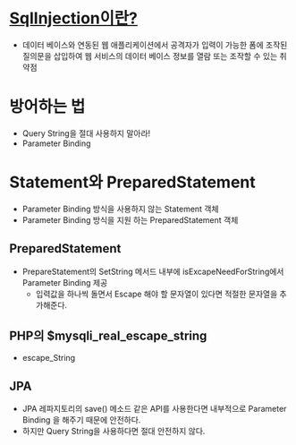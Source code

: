 # [SqlInjection이란?](https://www.youtube.com/watch?v=qzas_-u4Nxk&list=PLgXGHBqgT2TvpJ_p9L_yZKPifgdBOzdVH&index=21)
* 데이터 베이스와 연동된 웹 애플리케이션에서 공격자가 입력이 가능한 폼에 조작된 질의문을 삽입하여 웹 서비스의 데이터 베이스 정보를 열람 또는 조작할 수 있는 취약점


# 방어하는 법
* Query String을 절대 사용하지 말아라!
* Parameter Binding

# Statement와 PreparedStatement
* Parameter Binding 방식을 사용하지 않는 Statement 객체
* Parameter Binding 방식을 지원 하는 PreparedStatement 객체

## PreparedStatement
* PrepareStatement의 SetString 메서드 내부에 isExcapeNeedForString에서 Parameter Binding 제공
  * 입력값을 하나씩 돌면서 Escape 해야 할 문자열이 있다면 적절한 문자열을 추가해준다.
  
  
## PHP의 $mysqli_real_escape_string
* escape_String 

## JPA
* JPA 레파지토리의 save() 메소드 같은 API를 사용한다면 내부적으로 Parameter Binding 을 해주기 때문에 안전하다.
* 하지만 Query String을 사용하다면 절대 안전하지 않다.
